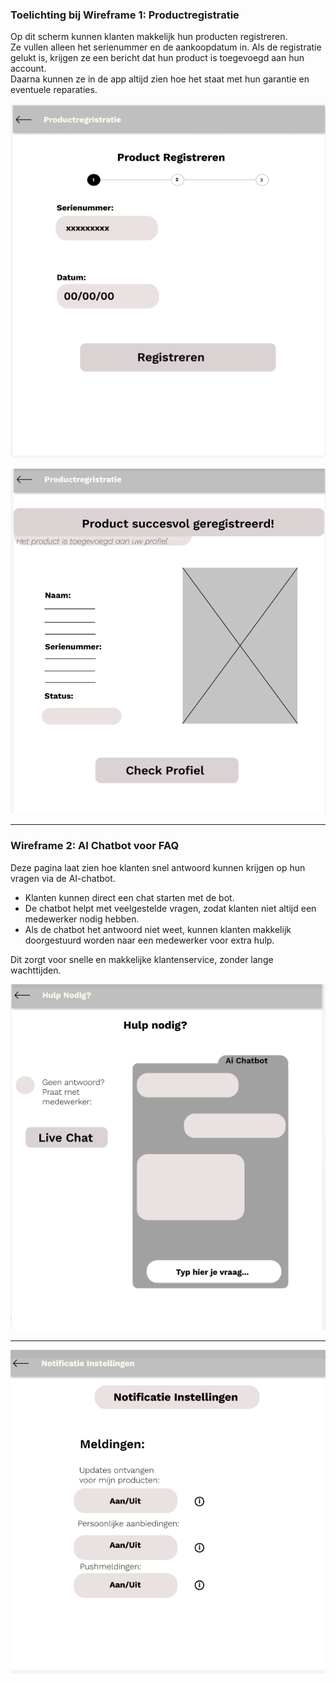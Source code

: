 ### Toelichting bij Wireframe 1: Productregistratie

Op dit scherm kunnen klanten makkelijk hun producten registreren.  
Ze vullen alleen het serienummer en de aankoopdatum in.
Als de registratie gelukt is, krijgen ze een bericht dat hun product is toegevoegd aan hun account.  
Daarna kunnen ze in de app altijd zien hoe het staat met hun garantie en eventuele reparaties.  

![Registeren1](Productregristratie1.png)


![Registeren2](Productregristatie2.png)

___
### Wireframe 2: AI Chatbot voor FAQ

Deze pagina laat zien hoe klanten snel antwoord kunnen krijgen op hun vragen via de AI-chatbot. 

- Klanten kunnen direct een chat starten met de bot.
- De chatbot helpt met veelgestelde vragen, zodat klanten niet altijd een medewerker nodig hebben.
- Als de chatbot het antwoord niet weet, kunnen klanten makkelijk doorgestuurd worden naar een medewerker voor extra hulp.

Dit zorgt voor snelle en makkelijke klantenservice, zonder lange wachttijden.

![Aichatbot](hulpnodig.png)

___
![Instellingen](Notificatieinstellingen.png)

